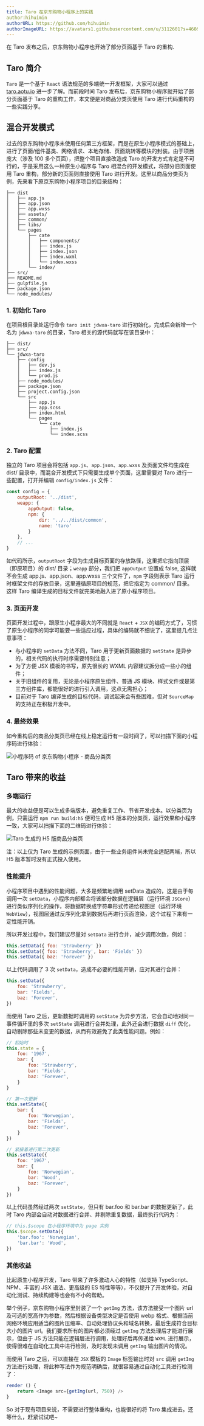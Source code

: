 ```yaml
---
title: Taro 在京东购物小程序上的实践
author:hihuimin
authorURL: https://github.com/hihuimin
authorImageURL: https://avatars1.githubusercontent.com/u/3112601?s=460&v=4
---
```


在 Taro 发布之后，京东购物小程序也开始了部分页面基于 Taro 的重构.

<!--truncate-->

## Taro 简介

`Taro` 是一个基于 `React` 语法规范的多端统一开发框架，大家可以通过 [taro.aotu.io](https://taro.aotu.io/) 进一步了解。而前段时间 Taro 发布后，京东购物小程序就开始了部分页面基于 Taro 的重构工作，本文便是对商品分类页使用 Taro 进行代码重构的一些实践分享。

## 混合开发模式

过去的京东购物小程序未使用任何第三方框架，而是在原生小程序模式的基础上，进行了页面/组件基类、网络请求、本地存储、页面跳转等模块的封装。由于项目庞大（涉及 100 多个页面），把整个项目直接改造成 Taro 的开发方式肯定是不可行的，于是采用这么一种原生小程序与 Taro 相混合的开发模式，将部分旧页面使用 Taro 重构，部分新的页面则直接使用 Taro 进行开发。这里以商品分类页为例，先来看下原京东购物小程序项目的目录结构：

```
├── dist
│   ├── app.js
│   ├── app.json
│   ├── app.wxss
│   ├── assets/
│   ├── common/
│   ├── libs/
│   └── pages
│       ├── cate
│       │   ├── components/
│       │   ├── index.js
│       │   ├── index.json
│       │   ├── index.wxml
│       │   └── index.wxss
│       └── index/
├── src/
├── README.md
├── gulpfile.js
├── package.json
└── node_modules/
```

### 1. 初始化 Taro

在项目根目录处运行命令 `taro init jdwxa-taro` 进行初始化，完成后会新增一个名为 `jdwxa-taro` 的目录，Taro 相关的源代码就写在该目录中：

```
├── dist/
├── src/
└── jdwxa-taro
    ├── config
    │   ├── dev.js
    │   ├── index.js
    │   └── prod.js
    ├── node_modules/
    ├── package.json
    ├── project.config.json
    └── src
        ├── app.js
        ├── app.scss
        ├── index.html
        └── pages
            └── cate
                ├── index.js
                └── index.scss
```

### 2. Taro 配置

独立的 Taro 项目会将包括 `app.js`、`app.json`、`app.wxss` 及页面文件均生成在 dist/ 目录中，而混合开发模式下只需要生成单个页面，这里需要对 Taro 进行一些配置，打开并编辑 `config/index.js` 文件：

``` js
const config = {
    outputRoot: '../dist',
    weapp: {
        appOutput: false,
        npm: {
            dir: '../../dist/common',
            name: 'taro'
        }
    },
    // ...
}
```

如代码所示，`outputRoot` 字段为生成目标页面的存放路径，这里把它指向顶层（即原项目）的 dist/ 目录；`weapp` 部分，我们把 `appOutput` 设置成 false, 这样就不会生成 app.js、app.json、app.wxss 三个文件了，`npm` 字段则表示 Taro 运行时框架文件的存放目录，这里遵循原项目的规范，把它指定为 common/ 目录。这样 Taro 编译生成的目标文件就完美地融入进了原小程序项目。

### 3. 页面开发

页面开发过程中，跟原生小程序最大的不同就是 `React` + `JSX` 的编码方式了，习惯了原生小程序的同学可能要一些适应过程，具体的编码就不细说了，这里提几点注意事项：

- 与小程序的 `setData` 方法不同，Taro 用于更新页面数据的 `setState` 是异步的，相关代码的执行时序需要特别注意；
- 为了方便 JSX 模板的书写，原先很长的 WXML 内容建议拆分成一些小的组件；
- 关于旧组件的复用，无论是小程序原生组件、普通 JS 模块、样式文件或是第三方组件库，都能很好的进行引入调用，这点无需担心；
- 目前对于 Taro 编译生成的目标代码，调试起来会有些困难，但对 `SourceMap` 的支持正在积极开发中。

### 4. 最终效果

如今重构后的商品分类页已经在线上稳定运行有一段时间了，可以扫描下面的小程序码进行体验：

![小程序码 of 京东购物小程序 - 商品分类页](https://img10.360buyimg.com/img/s360x360_jfs/t1/2914/23/355/264599/5b912565Ecd448c81/fd0362f0724e06e7.jpg)


## Taro 带来的收益

### 多端运行

最大的收益便是可以生成多端版本，避免重复工作、节省开发成本。以分类页为例，只需运行 `npm run build:h5` 便可生成 H5 版本的分类页，运行效果和小程序一致，大家可以扫描下面的二维码进行体验：

![Taro 生成的 H5 版商品分类页](https://storage.360buyimg.com/mtd/home/cate-taro-h51536239496540.png)

注：以上仅为 Taro 生成的示例页面，由于一些业务组件尚未完全适配两端，所以 H5 版本暂时没有正式投入使用。

### 性能提升

小程序项目中遇到的性能问题，大多是频繁地调用 setData 造成的，这是由于每调用一次 `setData`，小程序内部都会将该部分数据在逻辑层（运行环境 `JSCore`）进行类似序列化的操作，将数据转换成字符串形式传递给视图层（运行环境 `WebView`），视图层通过反序列化拿到数据后再进行页面渲染，这个过程下来有一定性能开销。

所以开发过程中，我们建议尽量对 `setData` 进行合并，减少调用次数，例如：

``` js
this.setData({ foo: 'Strawberry' })
this.setData({ foo: 'Strawberry', bar: 'Fields' })
this.setData({ baz: 'Forever' })
```

以上代码调用了 3 次 `setData`，造成不必要的性能开销，应对其进行合并：

``` js
this.setData({
    foo: 'Strawberry',
    bar: 'Fields',
    baz: 'Forever',
})
```

而使用 Taro 之后，更新数据时调用的 `setState` 为异步方法，它会自动地对同一事件循环里的多次 `setState` 调用进行合并处理，此外还会进行数据 `diff` 优化，自动剔除那些未变更的数据，从而有效避免了此类性能问题。例如：

``` js
// 初始时
this.state = {
    foo: '1967',
    bar: {
        foo: 'Strawberry',
        bar: 'Fields',
        baz: 'Forever',
    }
}

// 第一次更新
this.setState({
    bar: {
        foo: 'Norwegian',
        bar: 'Fields',
        baz: 'Forever',
    }
})

// 紧接着进行第二次更新
this.setState({
    foo: '1967',
    bar: {
        foo: 'Norwegian',
        bar: 'Wood',
        baz: 'Forever',
    }
})
```

以上代码虽然经过两次 `setState`，但只有 bar.foo 和 bar.bar 的数据更新了，此时 Taro 内部会自动对数据进行合并、并剔除重复数据，最终执行代码为：

``` js
// this.$scope 在小程序环境中为 page 实例
this.$scope.setData({
    'bar.foo': 'Norwegian',
    'bar.bar': 'Wood',
})
```

### 其他收益

比起原生小程序开发，Taro 带来了许多激动人心的特性（如支持 TypeScript、NPM、丰富的 JSX 语法、更高级的 ES 特性等等），不仅提升了开发体验，对自动化测试、持续构建等也会有不小的帮助。

举个例子，京东购物小程序里封装了一个 `getImg` 方法，该方法接受一个图片 url 及可选的宽高作为参数，然后根据设备类型决定是否使用 webp 格式、根据当前网络环境应用适当的图片压缩率、自动处理协议头和域名转换，最后生成符合目标大小的图片 url。我们要求所有的图片都必须经过 `getImg` 方法处理后才能进行展示，但由于 JS 方法只能在逻辑层进行调用，处理好后再传递给 `WXML` 进行展示，使得很难在自动化工具中进行检测，及时发现未调用 `getImg` 输出图片的情况。

而使用 Taro 之后，可以直接在 `JSX` 模板的 `Image` 标签输出时对 `src` 调用 `getImg` 方法进行处理，将此种写法作为规范明确后，就很容易通过自动化工具进行检测了：

``` js
render () {
    return <Image src={getImg(url, 750)} />
}
```

So 对于现有项目来说，不需要进行整体重构，也能很好的将 Taro 集成进去。还等什么，赶紧试试吧~
